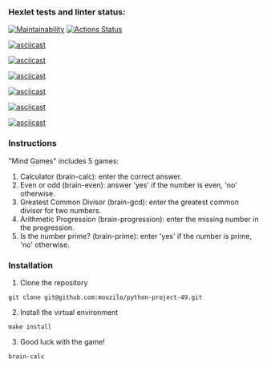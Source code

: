 ### Hexlet tests and linter status:
[![Maintainability](https://api.codeclimate.com/v1/badges/a7f093db8571a8cbb37b/maintainability)](https://codeclimate.com/github/mouzilo/python-project-49/maintainability)
[![Actions Status](https://github.com/mouzilo/python-project-49/workflows/hexlet-check/badge.svg)](https://github.com/mouzilo/python-project-49/actions)

[![asciicast](https://asciinema.org/a/kt55hokGFbwCoeJIvCEVtLoIB.svg)](https://asciinema.org/a/kt55hokGFbwCoeJIvCEVtLoIB)

[![asciicast](https://asciinema.org/a/8OA5AXXZ7cfuBR3QwnjpNbKLw.svg)](https://asciinema.org/a/8OA5AXXZ7cfuBR3QwnjpNbKLw)

[![asciicast](https://asciinema.org/a/1jq5EtSivGL3zzk9P5OSjQlAf.svg)](https://asciinema.org/a/1jq5EtSivGL3zzk9P5OSjQlAf)

[![asciicast](https://asciinema.org/a/YOe7v4RFoiB9AXwAkW1kY4dSk.svg)](https://asciinema.org/a/YOe7v4RFoiB9AXwAkW1kY4dSk)

[![asciicast](https://asciinema.org/a/bHYysThKU9HDUP0zeU6DcEeU6.svg)](https://asciinema.org/a/bHYysThKU9HDUP0zeU6DcEeU6)

[![asciicast](https://asciinema.org/a/TOQ1uQwz61RiwqGV8nOHjtObv.svg)](https://asciinema.org/a/TOQ1uQwz61RiwqGV8nOHjtObv)


### Instructions
"Mind Games" includes 5 games:
1. Calculator (brain-calc): enter the correct answer.
2. Even or odd (brain-even): answer 'yes' if the number is even, 'no' otherwise.
3. Greatest Common Divisor (brain-gcd): enter the greatest common divisor for two numbers.
4. Arithmetic Progression (brain-progression): enter the missing number in the progression.
5. Is the number prime? (brain-prime): enter 'yes' if the number is prime, 'no' otherwise.



### Installation
1. Clone the repository
```
git clone git@github.com:mouzilo/python-project-49.git
```

2. Install the virtual environment

```
make install
```

3. Good luck with the game!

```
brain-calc
```
